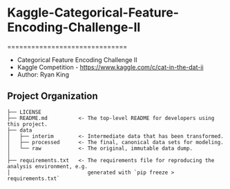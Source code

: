 
# Kaggle-Categorical-Feature-Encoding-Challenge-II
==============================

* Categorical Feature Encoding Challenge II
* Kaggle Competition - https://www.kaggle.com/c/cat-in-the-dat-ii
* Author: Ryan King

Project Organization
------------

    ├── LICENSE
    ├── README.md          <- The top-level README for developers using this project.
    ├── data
    │   ├── interim        <- Intermediate data that has been transformed.
    │   ├── processed      <- The final, canonical data sets for modeling.
    │   └── raw            <- The original, immutable data dump.
    │
    ├── requirements.txt   <- The requirements file for reproducing the analysis environment, e.g.
    │                         generated with `pip freeze > requirements.txt`
